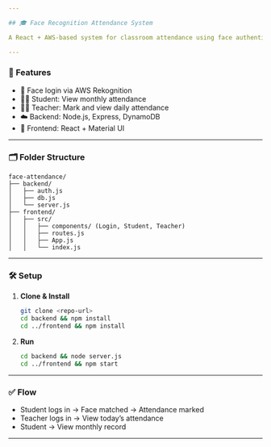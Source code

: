 ```yaml
---

## 🎓 Face Recognition Attendance System

A React + AWS-based system for classroom attendance using face authentication.

---
```


### 🚀 Features

* 🔐 Face login via AWS Rekognition
* 🧑‍🎓 Student: View monthly attendance
* 👩‍🏫 Teacher: Mark and view daily attendance
* ☁️ Backend: Node.js, Express, DynamoDB
* 💅 Frontend: React + Material UI

---

### 🗂️ Folder Structure

```
face-attendance/
├── backend/
│   ├── auth.js
│   ├── db.js
│   └── server.js
├── frontend/
│   ├── src/
│   │   ├── components/ (Login, Student, Teacher)
│   │   ├── routes.js
│   │   ├── App.js
│   │   └── index.js
```

---

### 🛠️ Setup

1. **Clone & Install**

   ```bash
   git clone <repo-url>
   cd backend && npm install
   cd ../frontend && npm install
   ```

2. **Run**

   ```bash
   cd backend && node server.js
   cd ../frontend && npm start
   ```
---

### ✅ Flow

* Student logs in → Face matched → Attendance marked
* Teacher logs in → View today’s attendance
* Student → View monthly record

---


